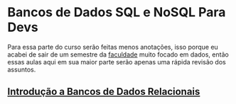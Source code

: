 # Bancos de Dados SQL e NoSQL Para Devs

Para essa parte do curso serão feitas menos anotações, isso porque eu acabei de sair de um semestre da [faculdade](../../puc-si-eixo-2) muito focado em dados, então essas aulas aqui em sua maior parte serão apenas uma rápida revisão dos assuntos.

## [Introdução a Bancos de Dados Relacionais](./sql.md)
